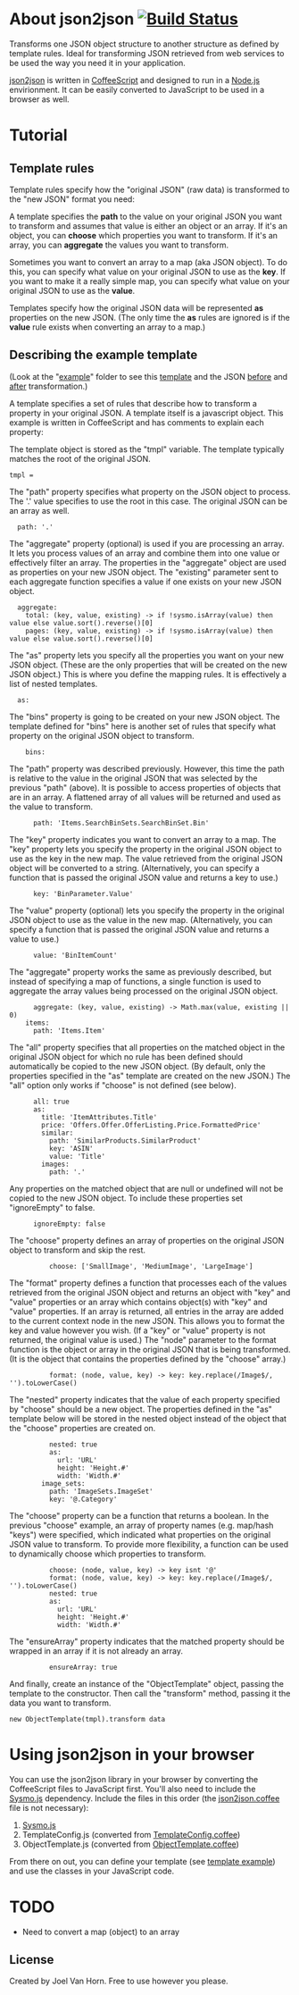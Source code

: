 # About json2json [![Build Status](https://travis-ci.org/joelvh/json2json.svg?branch=master)](https://travis-ci.org/joelvh/json2json)

Transforms one JSON object structure to another structure as defined by template rules. 
Ideal for transforming JSON retrieved from web services to be used the way you need it in your application. 

[json2json](https://github.com/joelvh/json2json) is written in [CoffeeScript](http://coffeescript.org) and designed to run in a [Node.js](http://nodejs.org) envirionment. 
It can be easily converted to JavaScript to be used in a browser as well.

# Tutorial

## Template rules

Template rules specify how the "original JSON" (raw data) is transformed to the "new JSON" format you need: 

A template specifies the **path** to the value on your original JSON you want to transform 
and assumes that value is either an object or an array. 
If it's an object, you can **choose** which properties you want to transform.
If it's an array, you can **aggregate** the values you want to transform. 

Sometimes you want to convert an array to a map (aka JSON object). 
To do this, you can specify what value on your original JSON to use as the **key**. 
If you want to make it a really simple map, 
you can specify what value on your original JSON to use as the **value**. 

Templates specify how the original JSON data will be represented **as** properties on the new JSON. 
(The only time the **as** rules are ignored is if the **value** rule exists 
when converting an array to a map.) 

## Describing the example template

(Look at the "[example](example)" folder to see this [template](example/template.coffee) and the JSON [before](example/original.json) and [after](example/transformed.json) transformation.) 

A template specifies a set of rules that describe how to transform a property in your original JSON. 
A template itself is a javascript object. 
This example is written in CoffeeScript and has comments to explain each property: 

The template object is stored as the "tmpl" variable. 
The template typically matches the root of the original JSON. 

    tmpl = 
    
The "path" property specifies what property on the JSON object to process. 
The '.' value specifies to use the root in this case. 
The original JSON can be an array as well. 

      path: '.' 
      
The "aggregate" property (optional) is used if you are processing an array. 
It lets you process values of an array and combine them into one value or effectively filter an array. 
The properties in the "aggregate" object are used as properties on your new JSON object. 
The "existing" parameter sent to each aggregate function specifies a value if one exists on your new JSON object. 

      aggregate:  
        total: (key, value, existing) -> if !sysmo.isArray(value) then value else value.sort().reverse()[0] 
        pages: (key, value, existing) -> if !sysmo.isArray(value) then value else value.sort().reverse()[0] 

The "as" property lets you specify all the properties you want on your new JSON object. 
(These are the only properties that will be created on the new JSON object.) 
This is where you define the mapping rules. 
It is effectively a list of nested templates. 

      as: 

The "bins" property is going to be created on your new JSON object. 
The template defined for "bins" here is another set of rules that specify what property 
on the original JSON object to transform. 

        bins:  

The "path" property was described previously. 
However, this time the path is relative to the value in the original JSON that was selected by the previous "path" (above). 
It is possible to access properties of objects that are in an array. 
A flattened array of all values will be returned and used as the value to transform. 

          path: 'Items.SearchBinSets.SearchBinSet.Bin' 

The "key" property indicates you want to convert an array to a map. 
The "key" property lets you specify the property in the original JSON object to use as the key in the new map. 
The value retrieved from the original JSON object will be converted to a string. 
(Alternatively, you can specify a function that is passed the original JSON value and returns a key to use.) 

          key: 'BinParameter.Value' 

The "value" property (optional) lets you specify the property in the original JSON object to use as the value in the new map. 
(Alternatively, you can specify a function that is passed the original JSON value and returns a value to use.) 

          value: 'BinItemCount' 

The "aggregate" property works the same as previously described, but instead of specifying a map of functions, 
a single function is used to aggregate the array values being processed on the original JSON object.

          aggregate: (key, value, existing) -> Math.max(value, existing || 0) 
        items:  
          path: 'Items.Item' 

The "all" property specifies that all properties on the matched object in the original JSON object for which 
no rule has been defined should automatically be copied to the new JSON object. 
(By default, only the properties specified in the "as" template are created on the new JSON.) 
The "all" option only works if "choose" is not defined (see below). 

          all: true 
          as: 
            title: 'ItemAttributes.Title' 
            price: 'Offers.Offer.OfferListing.Price.FormattedPrice' 
            similar: 
              path: 'SimilarProducts.SimilarProduct' 
              key: 'ASIN' 
              value: 'Title' 
            images: 
              path: '.'

Any properties on the matched object that are null or undefined will not be copied to the new JSON object.
To include these properties set "ignoreEmpty" to false.

          ignoreEmpty: false

The "choose" property defines an array of properties on the original JSON object to transform and skip the rest. 

              choose: ['SmallImage', 'MediumImage', 'LargeImage'] 

The "format" property defines a function that processes each of the values retrieved from the original JSON object 
and returns an object with "key" and "value" properties or an array which contains object(s) with "key" and "value" properties. If an array is returned, all entries in the array are added to the current context node in the new JSON. 
This allows you to format the key and value however you wish. 
(If a "key" or "value" property is not returned, the original value is used.) 
The "node" parameter to the format function is the object or array in the original JSON that is being transformed. 
(It is the object that contains the properties defined by the "choose" array.)

              format: (node, value, key) -> key: key.replace(/Image$/, '').toLowerCase() 

The "nested" property indicates that the value of each property specified by "choose" should be a new object. 
The properties defined in the "as" template below will be stored in the nested object instead of the object that the 
"choose" properties are created on.

              nested: true 
              as: 
                url: 'URL' 
                height: 'Height.#'  
                width: 'Width.#' 
            image_sets: 
              path: 'ImageSets.ImageSet' 
              key: '@.Category' 

The "choose" property can be a function that returns a boolean. 
In the previous "choose" example, an array of property names (e.g. map/hash "keys") were specified, 
which indicated what properties on the original JSON value to transform. 
To provide more flexibility, a function can be used to dynamically choose which properties to transform. 

              choose: (node, value, key) -> key isnt '@' 
              format: (node, value, key) -> key: key.replace(/Image$/, '').toLowerCase() 
              nested: true 
              as: 
                url: 'URL' 
                height: 'Height.#' 
                width: 'Width.#'

The "ensureArray" property indicates that the matched property should be wrapped in an array if it is not already an array.

              ensureArray: true

And finally, create an instance of the "ObjectTemplate" object, 
passing the template to the constructor. 
Then call the "transform" method, passing it the data you want to transform. 

    new ObjectTemplate(tmpl).transform data 

# Using json2json in your browser

You can use the json2json library in your browser by converting the CoffeeScript files to JavaScript first. 
You'll also need to include the [Sysmo.js](https://github.com/joelvh/Sysmo.js) dependency. 
Include the files in this order (the [json2json.coffee](lib/json2json.coffee) file is not necessary):

  1. [Sysmo.js](https://github.com/joelvh/Sysmo.js)
  2. TemplateConfig.js (converted from [TemplateConfig.coffee](lib/TemplateConfig.coffee))
  3. ObjectTemplate.js (converted from [ObjectTemplate.coffee](lib/ObjectTemplate.coffee))

From there on out, you can define your template (see [template example](example/template.coffee)) and use the classes in your JavaScript code.

# TODO

* Need to convert a map (object) to an array


## License

Created by Joel Van Horn. Free to use however you please.